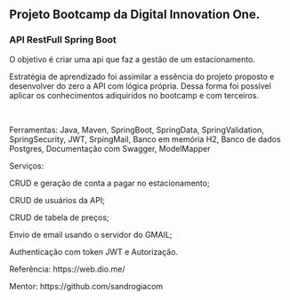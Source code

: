 <h2>Projeto Bootcamp da Digital Innovation One.</h2>
<h3>API RestFull Spring Boot</h3>
<p>O objetivo é criar uma api que faz a gestão de um estacionamento.</p>
<p>Estratégia de aprendizado foi assimilar a essência do projeto proposto e desenvolver do zero a API com lógica própria. Dessa forma foi possível aplicar os conhecimentos adiquiridos no bootcamp e com terceiros.</p>
<br>
<p>Ferramentas: Java, Maven, SpringBoot, SpringData, SpringValidation, SpringSecurity, JWT, SrpingMail, Banco em memória H2, Banco de dados Postgres, Documentação com Swagger,
ModelMapper</p>

<p>Serviços:</p>
<p>CRUD e geração de conta a pagar no estacionamento;</p>
<p>CRUD de usuários da API;</p>
<p>CRUD de tabela de preços;</p>
<p>Envio de email usando o servidor do GMAIL;</p>
<p>Authenticação com token JWT e Autorização.</p>

<p>Referência: https://web.dio.me/</p>
<p>Mentor: https://github.com/sandrogiacom</p>



